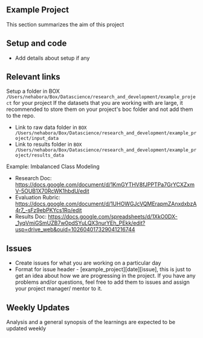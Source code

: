## Example Project
This section summarizes the aim of this project

## Setup and code
- Add details about setup if any

## Relevant links
Setup a folder in BOX `/Users/nehabora/Box/Datascience/research_and_development/example_project` for your project
If the datasets that you are working with are large, it recommended to store them on your project's boc folder and not add them to the repo.
- Link to raw data folder in `BOX /Users/nehabora/Box/Datascience/research_and_development/example_project/input_data`
- Link to results folder in `BOX /Users/nehabora/Box/Datascience/research_and_development/example_project/results_data`


Example: Imbalanced Class Modeling
- Research Doc:
      https://docs.google.com/document/d/1KmGYTHV8fJPPTPa7GrYCXZxmV-5OUB1X70RcWK1hbdU/edit
- Evaluation Rubric:
      https://docs.google.com/document/d/1UHOWGJcVQMErapmZAnxdxbzA4r7_-sFz9ebPKYcs1Ro/edit
- Results Doc:
      https://docs.google.com/spreadsheets/d/1XkO0DX-_1yqVmiGSmUZB7w0pdSYuLQX3nurYEh_PEkk/edit?usp=drive_web&ouid=102604017329041216744

## Issues
- Create issues for what you are working on a particular day
- Format for issue header - [example_project][date][issue], this is just to get an idea about how we are progressing in the project. If you have any problems and/or questions, feel free to add them to issues and assign your project manager/ mentor to it.


## Weekly Updates
   Analysis and a general synopsis of the learnings are expected to be updated weekly



